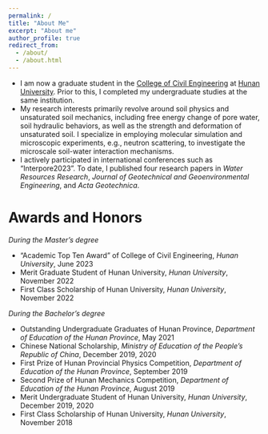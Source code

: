 ```yaml
---
permalink: /
title: "About Me"
excerpt: "About me"
author_profile: true
redirect_from: 
  - /about/
  - /about.html
---
```


- I am now a graduate student in the [College of Civil Engineering](http://ce.hnu.edu.cn/) at [Hunan University](http://www-en.hnu.edu.cn/). Prior to this, I completed my undergraduate studies at the same institution.
- My research interests primarily revolve around soil physics and unsaturated soil mechanics, including free energy change of pore water, soil hydraulic behaviors, as well as the strength and deformation of unsaturated soil. I specialize in employing molecular simulation and microscopic experiments, e.g., neutron scattering, to investigate the microscale soil-water interaction mechanisms.
- I actively participated in international conferences such as “Interpore2023”. To date, I published four research papers in *Water Resources Research*, *Journal of Geotechnical and Geoenvironmental Engineering*, and *Acta Geotechnica*.

Awards and Honors
======
*During the Master’s degree*
- “Academic Top Ten Award” of College of Civil Engineering, _Hunan University_, June 2023
- Merit Graduate Student of Hunan University, _Hunan University_, November 2022
- First Class Scholarship of Hunan University, _Hunan University_, November 2022

*During the Bachelor’s degree*
- Outstanding Undergraduate Graduates of Hunan Province, _Department of Education of the Hunan Province_, May 2021
- Chinese National Scholarship, _Ministry of Education of the People’s Republic of China_, December 2019, 2020
- First Prize of Hunan Provincial Physics Competition, _Department of Education of the Hunan Province_, September 2019
- Second Prize of Hunan Mechanics Competition, _Department of Education of the Hunan Province_, August 2019
- Merit Undergraduate Student of Hunan University, _Hunan University_, December 2019, 2020
- First Class Scholarship of Hunan University, _Hunan University_, November 2018
